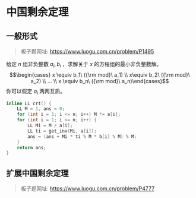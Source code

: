 # 中国剩余定理

## 一般形式

> 板子题网址: https://www.luogu.com.cn/problem/P1495

给定  $n$ 组非负整数  $a_i, b_i$ ，求解关于  $x$ 的方程组的最小非负整数解。
$$\begin{cases} x \equiv b_1\ ({\rm mod}\ a_1) \\ x\equiv b_2\ ({\rm mod}\ a_2) \\ ... \\ x \equiv b_n\ ({\rm mod}\ a_n)\end{cases}$$
你可以假定 $a_i$ 两两互质。


```cpp
inline LL crt() {
    LL M = 1, ans = 0;
    for (int i = 1; i <= n; i++) M *= a[i];
    for (int i = 1; i <= n; i++) {
        LL Mi = M / a[i];
        LL ti = get_inv(Mi, a[i]);
        ans = (ans + Mi * ti % M * b[i] % M) % M;
    }
    return ans;
}
```

## 扩展中国剩余定理

> 板子题网址: https://www.luogu.com.cn/problem/P4777

```cpp

```
